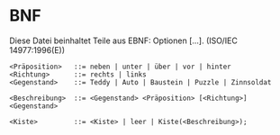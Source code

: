# BNF

Diese Datei beinhaltet Teile aus EBNF: Optionen [...]. (ISO/IEC 14977:1996(E))

~~~
<Präposition>   ::= neben | unter | über | vor | hinter
<Richtung>      ::= rechts | links
<Gegenstand>    ::= Teddy | Auto | Baustein | Puzzle | Zinnsoldat

<Beschreibung>  ::= <Gegenstand> <Präposition> [<Richtung>] <Gegenstand>

<Kiste>         ::= <Kiste> | leer | Kiste(<Beschreibung>);
~~~